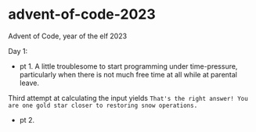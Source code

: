 # advent-of-code-2023
Advent of Code, year of the elf 2023


Day 1:
- pt 1. A little troublesome to start programming under time-pressure, particularly when there is not much free time at all while at parental leave.

Third attempt at calculating the input yields `That's the right answer! You are one gold star closer to restoring snow operations.`

- pt 2.